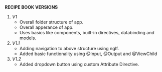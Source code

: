 **RECIPE BOOK VERSIONS**
1. _V1_
   - Overall folder structure of app.
   - Overall apperance of app.
   - Uses basics like components, built-in directives, databinding and models.
2. _V1.1_
   - Adding navigation to above structure using ngIf.
   - Added basic functionality using @Input, @Output and @ViewChild
3. _V1.2_
   - Added dropdown button using custom Attribute Directive.

